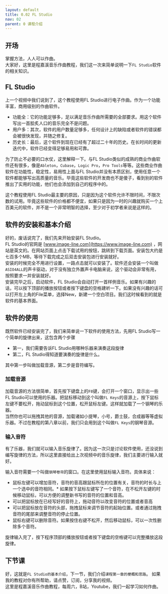 ```yaml
---
layout: default
title: 0.02 FL Studio
nav: 02
parent: 0 课程介绍
---
```



## 开场
掌握方法，人人可以作曲。  
大家好，这里是程嘉溪音乐作曲教程，我们这一次来简单说明一下`FL Studio`软件的相关知识。


## FL Studio
上一个视频中我们说到了，这个教程使用FL Studio进行电子作曲。作为一个功能丰富，商用级别的作曲软件。
* 功能全：它的功能足够多，足以满足音乐作曲所需要的全部要求。用这个软件写出一首脍炙人口的音乐完全不是问题。
* 用户多：其次，软件的用户数量足够多，任何设计上的缺陷或者软件的错误都会被很快发现，并随之修复。
* 历史长：最后，这个软件到现在已经有了超过二十年的历史。在长时间的更新迭代中，软件已经变得足够易用和可靠。

为了防止不必要的口水仗，这里解释一下。与FL Studio类似的成熟的商业作曲软件还有很多，像是`Ableton`，`Cubase`，`Logic Pro`，`Pro Tools`等等。这些商业作曲软件在功能性，稳定性，易用性上面与FL Studio并没有本质区别，使用任意一个软件都能够写出高质量的音乐。毕竟这些软件的开发商也不是傻子，看到别的软件推出了实用的功能，他们也会添加到自己的程序中的。
  
这个教程使用FL Studio最主要的原因，只是因为这个软件允许不限时间，不限次数的试用。毕竟这些软件的价格都不便宜，如果只是因为一时的兴趣就购买一个上百美元的软件，并不是一个非常明智的选择，至少对于初学者来说是这样的。


## 软件的安装和基本介绍
好的，废话说完了，我们先来开始安装FL Studio。  
FL Studio的官网是 [www.image-line.com](https://www.image-line.com) ，网站是英文的。在网站页面上点击下载试用的按钮，跳转到下载页面。安装包大约是七百多个MB，等待下载完成之后双击安装包进行安装就好。  
安装的时候完全不用进行设置，一路点击就可以安装了。软件还会安装一个叫做`ASIO4ALL`的声卡驱动，对于没有独立外置声卡电脑来说，这个驱动会非常有用，按照要求一并安装就好。    
安装完毕之后，启动软件，FL Studio会自动打开一首样例音乐。如果有兴趣的话，可以按下顶部的播放按钮或者按下键盘的空格建听一下。如果没有兴趣的话可以打开左上角的File菜单，选择New，新建一个空白项目。我们这时候看到的就是软件的基本界面。

## 软件的使用
既然软件已经安装完了，我们来简单说一下软件的使用方法，先用FL Studio写一个简单的旋律出来，这包含两个步骤
* 第一，我们需要告诉FL Studio用哪种乐器来演奏这段旋律
* 第二，FL Studio得知道要演奏的旋律是什么。

其中第一步叫做加载音源，第二步是音符编写。

### 加载音源
加载音源的方法很简单，首先按下键盘上的`F8`键，会打开一个窗口，显示出一些FL Studio可以使用的乐器。把鼠标移动到这个叫做`FL Keys`的音源上，按下鼠标左键不要松开，拖动鼠标到这个位置，松开鼠标左键。这样就加载了一个钢琴的乐器。  
当然你也可以拖拽其他的音源，加载诸如小提琴，小号，爵士鼓，合成器等等虚拟乐器。不过在教程的第八章以前，我们只会用到这个叫做`FL Keys`的钢琴音源。

### 输入音符
有了乐器，我们就可以输入音乐旋律了。因为这一次只是讨论软件使用，还没说到编写旋律的方法，所以这里直接给出上次视频中的音乐旋律，我们主要进行输入就好。

输入音符需要一个叫做`钢琴卷帘`的窗口。在这里使用鼠标输入音符。具体来说：
* 鼠标左键可以增加音符，音符的音高跟鼠标所在的位置有关，音符的时长与上一个选中的音符相同。* 如果按下鼠标左键写了一个音符，在不松开左键的时候移动鼠标，可以方便的调整新书写的音符的位置和音高。
* 可以把鼠标放在已经写好的音符上，拖动音符以改变音符的位置或者音高
* 可以把鼠标放在音符的头部，拖拽鼠标来调节音符的起始位置。或者通过拖拽音符的尾部来调整音符的停止位置。
* 鼠标右键可以删除音符。如果按住右键不松开，然后移动鼠标，可以一次性删除多个音符。

旋律输入完了，按下程序顶部的播放按钮或者按下键盘的空格键可以完整播放这段旋律。


## 下节课
好，这就是`FL Studio的基本介绍`，下一节，我们介绍`课程第一章的梗概和思路`。
如果我的教程对你有所帮助，请点赞，订阅，分享我的视频。  
这里是程嘉溪音乐作曲教程，每周六，B站，Youtube，我们一起学习如何作曲。